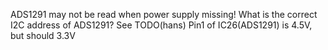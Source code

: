 ADS1291 may not be read when power supply missing!
What is the correct I2C address of ADS1291? See TODO(hans)
Pin1 of IC26(ADS1291) is 4.5V, but should 3.3V
